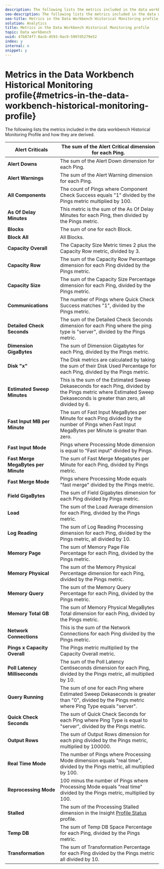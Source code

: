 ```yaml
---
description: The following lists the metrics included in the data workbench Historical Monitoring Profile and how they are derived.
seo-description: The following lists the metrics included in the data workbench Historical Monitoring Profile and how they are derived.
seo-title: Metrics in the Data Workbench Historical Monitoring profile
solution: Analytics
title: Metrics in the Data Workbench Historical Monitoring profile
topic: Data workbench
uuid: 47b874f7-8acb-4593-9ac9-5997d5279e52
index: y
internal: n
snippet: y
---
```


# Metrics in the Data Workbench Historical Monitoring profile{#metrics-in-the-data-workbench-historical-monitoring-profile}

The following lists the metrics included in the data workbench Historical Monitoring Profile and how they are derived.

|  **Alert Criticals** | The sum of the Alert Critical dimension for each Ping.  |
|---|---|
|  **Alert Downs** | The sum of the Alert Down dimension for each Ping.  |
|  **Alert Warnings** | The sum of the Alert Warning dimension for each Ping.  |
|  **All Components** | The count of Pings where Component Check Success equals "1" divided by the Pings metric multiplied by 100.  |
|  **As Of Delay Minutes** | This metric is the sum of the As Of Delay Minutes for each Ping, then divided by the Pings metric.  |
|  **Blocks** | The sum of one for each Block.  |
|  **Block All** | All Blocks.  |
|  **Capacity Overall** | The Capacity Size Metric times 2 plus the Capacity Row metric, divided by 3.  |
|  **Capacity Row** | The sum of the Capacity Row Percentage dimension for each Ping divided by the Pings metric.  |
|  **Capacity Size** | The sum of the Capacity Size Percentage dimension for each Ping, divided by the Pings metric.  |
|  **Communications** | The number of Pings where Quick Check Success matches "1", divided by the Pings metric.  |
|  **Detailed Check Seconds** | The sum of the Detailed Check Seconds dimension for each Ping where the ping type is "server", divided by the Pings metric.  |
|  **Dimension GigaBytes** | The sum of Dimension Gigabytes for each Ping, divided by the Pings metric.  |
|  **Disk "x"** | The Disk metrics are calculated by taking the sum of their Disk Used Percentage for each Ping, divided by the Pings metric.  |
|  **Estimated Sweep Minutes** | This is the sum of the Estimated Sweep Dekaseconds for each Ping, divided by the Pings metric where Estimated Sweep Dekaseconds is greater than zero, all divided by 6.  |
|  **Fast Input MB per Minute** | The sum of Fast Input MegaBytes per Minute for each Ping divided by the number of Pings when Fast Input MegaBytes per Minute is greater than zero.  |
|  **Fast Input Mode** | Pings where Processing Mode dimension is equal to "Fast input" divided by Pings.  |
|  **Fast Merge MegaBytes per Minute** | The sum of Fast Merge Megabytes per Minute for each Ping, divided by Pings metric.  |
|  **Fast Merge Mode** | Pings where Processing Mode equals "fast merge" divided by the Pings metric.  |
|  **Field GigaBytes** | The sum of Field Gigabytes dimension for each Ping divided by Pings metric.  |
|  **Load** | The sum of the Load Average dimension for each Ping, divided by the Pings metric.  |
|  **Log Reading** | The sum of Log Reading Processing dimension for each Ping, divided by the Pings metric, all divided by 10.  |
|  **Memory Page** | The sum of Memory Page File Percentage for each Ping, divided by the Pings metric.  |
|  **Memory Physical** | The sum of the Memory Physical Percentage dimension for each Ping, divided by the Pings metric.  |
|  **Memory Query** | The sum of the Memory Query Percentage for each Ping, divided by the Pings metric.  |
|  **Memory Total GB** | The sum of Memory Physical MegaBytes Total dimension for each Ping, divided by the Pings metric.  |
|  **Network Connections** | This is the sum of the Network Connections for each Ping divided by the Pings metric.  |
|  **Pings x Capacity Overall** | The Pings metric multiplied by the Capacity Overall metric.  |
|  **Poll Latency Milliseconds** | The sum of the Poll Latency Centiseconds dimension for each Ping, divided by the Pings metric, all multiplied by 10.  |
|  **Query Running** | The sum of one for each Ping where Estimated Sweep Dekaseconds is greater than "0", divided by the Pings metric where Ping Type equals "server".  |
|  **Quick Check Seconds** | The sum of Quick Check Seconds for each Ping where Ping Type is equal to "server", divided by the Pings metric.  |
|  **Output Rows** | The sum of Output Rows dimension for each ping divided by the Pings metric, multiplied by 100000.  |
|  **Real Time Mode** | The number of Pings where Processing Mode dimension equals "real time", divided by the Pings metric, all multiplied by 100.  |
|  **Reprocessing Mode** | 100 minus the number of Pings where Processing Mode equals "real time" divided by the Pings metric, multiplied by 100.  |
|  **Stalled** |The sum of the Processing Stalled dimension in the Insight [Profile Status](../../../home/monitoring-installation/monitoring-appendix/monitoring-profile-status.md#concept-d4cd7da41c8a42bab4aea25418264e64) profile.  |
|  **Temp DB** | The sum of Temp DB Space Percentage for each Ping, divided by the Pings metric.  |
|  **Transformation** | The sum of Transformation Percentage for each Ping divided by the Pings metric all divided by 10.  |

